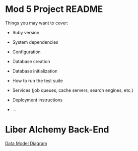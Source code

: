 # Mod 5 Project README

Things you may want to cover:

* Ruby version

* System dependencies

* Configuration

* Database creation

* Database initialization

* How to run the test suite

* Services (job queues, cache servers, search engines, etc.)

* Deployment instructions

* ...

# Liber Alchemy Back-End
[Data Model Diagram](../docs/data_model.png)
